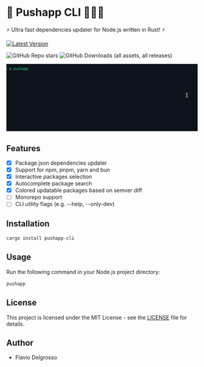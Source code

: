 # 🚀 Pushapp CLI 🏋🏻‍♂️

⚡ Ultra fast dependencies updater for Node.js written in Rust! ⚡

[![Latest Version]][crates.io]

[Latest Version]: https://img.shields.io/crates/v/pushapp-cli.svg
[crates.io]: https://crates.io/crates/pushapp-cli

![GitHub Repo stars](https://img.shields.io/github/stars/flaviodelgrosso/pushapp?style=flat)
![GitHub Downloads (all assets, all releases)](https://img.shields.io/github/downloads/flaviodelgrosso/pushapp/total)

![image](pushapp-cli.gif)

## Features

- [x] Package.json dependencies updater
- [x] Support for npm, pnpm, yarn and bun
- [x] Interactive packages selection
- [x] Autocomplete package search
- [x] Colored updatable packages based on semver diff
- [ ] Monorepo support
- [ ] CLI utility flags (e.g. --help, --only-dev)

## Installation

```bash
cargo install pushapp-cli
```

## Usage

Run the following command in your Node.js project directory:

```bash
pushapp
```

## License

This project is licensed under the MIT License - see the [LICENSE](LICENSE) file for details.

## Author

- Flavio Delgrosso
